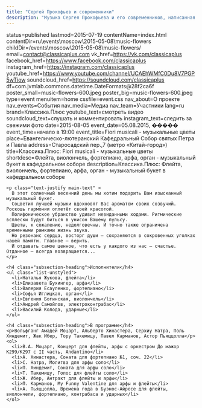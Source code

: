 ```yaml
---
title: "Сергей Прокофьев и современники"
description: "Музыка Сергея Прокофьева и его современников, написанная в эпоху Второй Мировой войны"
---
```

status=published
lastmod=2015-07-19
contentName=index.html
contentDir=ru\events\moscow\2015-05-08\music-flowers
childDir=/events\moscow\2015-05-08\music-flowers/
email=contact@classicaplus.com
vk_href=https://vk.com/classicaplus
facebook_href=https://www.facebook.com/classicaplus
instagram_href=https://instagram.com/classicaplus
youtube_href=https://www.youtube.com/channel/UCAEhWMfC0Du8V7PGP5wTiow
soundcloud_href=https://soundcloud.com/classicaplus
df=com.jvmlab.commons.datetime.DateFormats@28f2ca6f
poster_small=music-flowers-600.jpeg
poster_big=music-flowers-600.jpeg
type=event
menuitem=home
cssfile=event.css
nav_about=О проекте
nav_events=События
nav_media=Медиа
nav_team=Участники
lang=ru
brand=Классика.Плюс
youtube_text=смотреть видео
soundcloud_text=слушать и комментировать
instagram_text=следить за свежими фото
date=2015-08-05
event_date=05.08.2015, �����
event_time=начало в 19:00
event_title=Fiori musicali - музыкальные цветы
place=Евангелическо-лютеранский Кафедральный Собор святых Петра и Павла
address=Старосадский пер.,7 (метро «Китай-город»)
title=Классика.Плюс: Fiori musicali - музыкальные цветы
shortdesc=Флейта, виолончель, фортепиано, арфа, орган - музыкальный букет в кафедральном соборе
description=Классика.Плюс: Флейта, виолончель, фортепиано, арфа, орган - музыкальный букет в кафедральном соборе
~~~~~~
<p class="text-justify main-text" >
  В этот солнечный весенний день мы хотим подарить Вам изысканный музыкальный букет.
  Соцветия лучшей музыки вдохновят Вас ароматом своих созвучий. Роскошь гармонии оплетёт своей красотой.
  Полифоническое убранство удивит невиданными ходами. Ритмические всплески будут биться в унисон Вашему пульсу.
  Цветы, к сожалению, недолговечны. И точно также ограничена временными рамками жизнь звука.
  Но резонанс сердца, восторг души – сохраняются в сокровенных уголках нашей памяти. Главное – верить.
  И отдавать самое ценное, что есть у каждого из нас – счастье. Отданное – всегда возвращается...
</p>

<h4 class="subsection-heading">Исполнители</h4>
<ul class="list-unstyled">
  <li>Наталья Жукова, флейта</li>
  <li>Елизавета Бухингер, арфа</li>
  <li>Валерия Есауленко, фортепиано</li>
  <li>Софья Иглицкая, орган</li>
  <li>Евгения Богинская, виолончель</li>
  <li>Андрей Самойлов, электроконтрабас</li>
  <li>Василий Колода, ударные</li>
</ul>

<h4 class="subsection-heading">В программе</h4>
<p>Вольфганг Амадей Моцарт, Альберто Хинастера, Серхиу Натра, Поль Хиндемит, Жак Ибер, Тору Такемицу, Павел Карманов, Астор Пьяццолла</p>
<ol>
  <li>В.А. Моцарт, Концерт для флейты, арфы с оркестром До мажор K299/K297 c II часть, Andantino</li>
  <li>А. Хинастера, Соната для фортепиано №1, соч. 22</li>
  <li>С. Натра, Молитва для арфы соло</li>
  <li>П. Хиндемит, Соната для арфы соло</li>
  <li>Т. Такемицу, Голос для флейты соло</li>
  <li>Ж. Ибер, Антракт для флейты и арфы</li>
  <li>П. Карманов, My Funny Valentine для арфы и флейты</li>
  <li>А. Пьяццолла, Времена года в Буэнос-Айресе для флейты, виолончели, фортепиано, контрабаса и ударных</li>
</ol>
